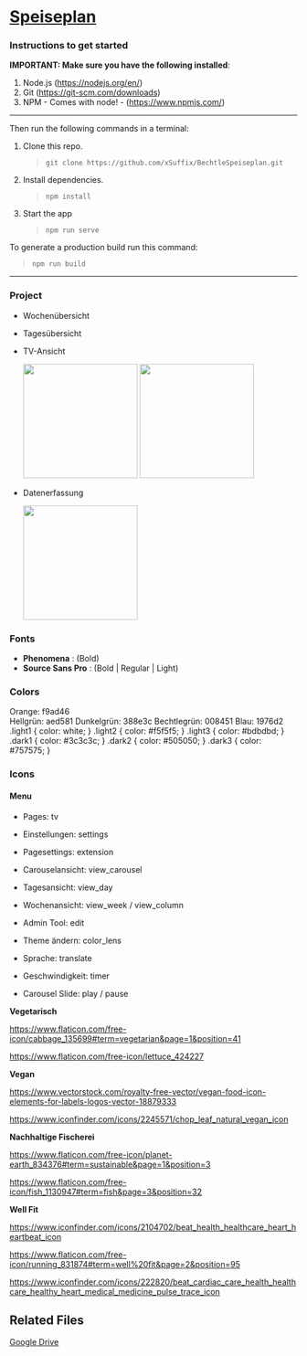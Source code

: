 # <a href="https://bechtlespeiseplan.netlify.com/">Speiseplan</a>

### Instructions to get started

**IMPORTANT: Make sure you have the following installed**:

1. Node.js (https://nodejs.org/en/)
2. Git (https://git-scm.com/downloads)
3. NPM - Comes with node! - (https://www.npmjs.com/)

---

Then run the following commands in a terminal:

1. Clone this repo.
   > `git clone https://github.com/xSuffix/BechtleSpeiseplan.git`
2. Install dependencies.
   > `npm install`
3. Start the app
   > `npm run serve`

To generate a production build run this command:

> `npm run build`

---

### Project

- Wochenübersicht
- Tagesübersicht
- TV-Ansicht

  <img src="https://i.imgur.com/Zmpkkao.jpg" width="200"/> <img src="https://i.imgur.com/L8xQAa9.jpg" width="200"/>

- Datenerfassung

  <img src="https://i.imgur.com/zULgrSF.png" width="200"/>

### Fonts

- **Phenomena** : (Bold)
- **Source Sans Pro** : (Bold | Regular | Light)

### Colors

Orange:	f9ad46	
Hellgrün:	aed581
Dunkelgrün:	388e3c
Bechtlegrün:	008451
Blau:		1976d2
.light1 {
  color: white;
}
.light2 {
  color: #f5f5f5;
}
.light3 {
  color: #bdbdbd;
}
.dark1 {
  color: #3c3c3c;
}
.dark2 {
  color: #505050;
}
.dark3 {
  color: #757575;
}

### Icons

#### Menu
- Pages:           tv
- Einstellungen:   settings
- Pagesettings:    extension

- Carouselansicht: view_carousel
- Tagesansicht:    view_day
- Wochenansicht:   view_week / view_column
- Admin Tool:      edit

- Theme ändern:    color_lens
- Sprache:         translate
- Geschwindigkeit: timer
- Carousel Slide:  play / pause

**Vegetarisch**

https://www.flaticon.com/free-icon/cabbage_135699#term=vegetarian&page=1&position=41

https://www.flaticon.com/free-icon/lettuce_424227

**Vegan**

https://www.vectorstock.com/royalty-free-vector/vegan-food-icon-elements-for-labels-logos-vector-18879333

https://www.iconfinder.com/icons/2245571/chop_leaf_natural_vegan_icon

**Nachhaltige Fischerei**

https://www.flaticon.com/free-icon/planet-earth_834376#term=sustainable&page=1&position=3

https://www.flaticon.com/free-icon/fish_1130947#term=fish&page=3&position=32

**Well Fit**

https://www.iconfinder.com/icons/2104702/beat_health_healthcare_heart_heartbeat_icon

https://www.flaticon.com/free-icon/running_831874#term=well%20fit&page=2&position=95

https://www.iconfinder.com/icons/222820/beat_cardiac_care_health_healthcare_healthy_heart_medical_medicine_pulse_trace_icon

## Related Files

[Google Drive](https://drive.google.com/drive/folders/1OnB78SV3uNGPDqe1Fq0lewEvqHc6jbNz?usp=sharing)
